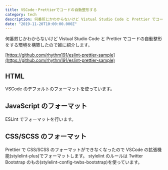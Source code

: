 ```yaml
---
title: VSCode・Prettierでコードの自動整形する
category: tech
description: 何番煎じかわからないけど Vistual Studio Code と Prettier でコードの自動整形をする環境を構築したので雑に紹介します
date: "2019-11-20T10:00:00.000Z"
---
```


何番煎じかわからないけど Vistual Studio Code と Prettier でコードの自動整形をする環境を構築したので雑に紹介します。

[https://github.com/rhythm191/eslint-prettier-sample](https://github.com/rhythm191/eslint-prettier-sample)

## HTML

VSCode のデフォルトのフォーマットを使っています。

## JavaScript のフォーマット

ESLint でフォーマットを行います。

## CSS/SCSS のフォーマット

Prettier で CSS/SCSS のフォーマットができなくなったので VSCode の拡張機能(stylelint-plus)でフォーマットします。
stylelint のルールは Twitter Bootstrap のもの(stylelint-config-twbs-bootstrap)を使っています。
